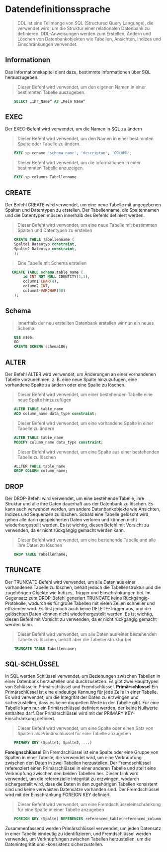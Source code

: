 # Datendefinitionssprache
> DDL ist eine Teilmenge von SQL (Structured Query Language), die verwendet wird, um die Struktur einer relationalen Datenbank zu definieren. DDL-Anweisungen werden zum Erstellen, Ändern und Löschen von Datenbankobjekten wie Tabellen, Ansichten, Indizes und Einschränkungen verwendet.
## Informationen
Das Informationskapitel dient dazu, bestimmte Informationen über SQL herauszugeben.
> Dieser Befehl wird verwendet, um den eigenen Namen in einer bestimmten Tabelle auszugeben.
```SQL
    SELECT „Ihr_Name“ AS „Mein Name“
```
## EXEC
Der EXEC-Befehl wird verwendet, um die Namen in SQL zu ändern
> Dieser Befehl wird verwendet, um den Namen in einer bestimmten Spalte oder Tabelle zu ändern.
```SQL
    EXEC sp_rename 'schema_name', 'descripton', 'COLUMN';
```
> Dieser Befehl wird verwendet, um die Informationen in einer bestimmten Tabelle anzuzeigen.
```SQL
    EXEC sp_columns Tabellenname
```
## CREATE
Der Befehl CREATE wird verwendet, um eine neue Tabelle mit angegebenen Spalten und Datentypen zu erstellen. Der Tabellenname, die Spaltennamen und die Datentypen müssen innerhalb des Befehls definiert werden.
> Dieser Befehl wird verwendet, um eine neue Tabelle mit bestimmten Spalten und Datentypen zu erstellen
```SQL
    CREATE TABLE Tabellenname (
    Spalte1 Datentyp constraint,
    Spalte2 Datentyp constraint,
    );
```
> Eine Tabelle mit Schema erstellen
```SQL
   CREATE TABLE schema.table_name (
        id INT NOT NULL IDENTITY(1,1),
        column1 CHAR(4),
        column2 INT,
        column3 VARCHAR(50)
    );
```
## Schema
> Innerhalb der neu erstellten Datenbank erstellen wir nun ein neues Schema:
```SQL
    USE m106;
    GO
    CREATE SCHEMA schema106;
```
## ALTER
Der Befehl ALTER wird verwendet, um Änderungen an einer vorhandenen Tabelle vorzunehmen, z. B. eine neue Spalte hinzuzufügen, eine vorhandene Spalte zu ändern oder eine Spalte zu löschen.
> Dieser Befehl wird verwendet, um einer bestehenden Tabelle eine neue Spalte hinzuzufügen
```SQL
    ALTER TABLE table_name
    ADD column_name data_type constraint;
```
> Dieser Befehl wird verwendet, um eine vorhandene Spalte in einer Tabelle zu ändern
```SQL
    ALTER TABLE table_name
    MODIFY column_name data_type constraint;
```

> Dieser Befehl wird verwendet, um eine Spalte aus einer bestehenden Tabelle zu löschen
```SQL
    ALLTER TABLE table_name
    DROP COLUMN column_name;
```
## DROP
Der DROP-Befehl wird verwendet, um eine bestehende Tabelle, ihre Struktur und alle ihre Daten dauerhaft aus der Datenbank zu löschen. Es kann auch verwendet werden, um andere Datenbankobjekte wie Ansichten, Indizes und Sequenzen zu löschen. Sobald eine Tabelle gelöscht wird, gehen alle darin gespeicherten Daten verloren und können nicht wiederhergestellt werden. Es ist wichtig, diesen Befehl mit Vorsicht zu verwenden, da er nicht rückgängig gemacht werden kann.
> Dieser Befehl wird verwendet, um eine bestehende Tabelle und alle ihre Daten zu löschen
```SQL
    DROP TABLE Tabellenname;
```
## TRUNCATE
Der TRUNCATE-Befehl wird verwendet, um alle Daten aus einer vorhandenen Tabelle zu löschen, behält jedoch die Tabellenstruktur und die zugehörigen Objekte wie Indizes, Trigger und Einschränkungen bei. Im Gegensatz zum DROP-Befehl generiert TRUNCATE keine Rückgängig-Protokolle, wodurch es für große Tabellen mit vielen Zeilen schneller und effizienter wird. Es löst jedoch auch keine DELETE-Trigger aus, und die gelöschten Daten können nicht wiederhergestellt werden. Es ist wichtig, diesen Befehl mit Vorsicht zu verwenden, da er nicht rückgängig gemacht werden kann.
> Dieser Befehl wird verwendet, um alle Daten aus einer bestehenden Tabelle zu löschen, behält aber die Tabellenstruktur bei
```SQL
    TRUNCATE TABLE Tabellenname;
```
## SQL-SCHLÜSSEL
In SQL werden Schlüssel verwendet, um Beziehungen zwischen Tabellen in einer Datenbank herzustellen und durchzusetzen. Es gibt zwei Haupttypen von Schlüsseln: Primärschlüssel und Fremdschlüssel.
**Primärschlüssel**
Ein Primärschlüssel ist eine eindeutige Kennung für jede Zeile in einer Tabelle. Es wird verwendet, um die Integrität der Daten zu erzwingen und sicherzustellen, dass es keine doppelten Werte in der Tabelle gibt. Für eine Tabelle kann nur ein Primärschlüssel definiert werden, der keine Nullwerte enthalten darf. Der Primärschlüssel wird mit der PRIMARY KEY-Einschränkung definiert.
> Dieser Befehl wird verwendet, um eine Spalte oder einen Satz von Spalten als Primärschlüssel für eine Tabelle anzugeben
```SQL
    PRIMARY KEY (Spalte1, Spalte2, ...)
```
**Foreignschlüssel**
Ein Fremdschlüssel ist eine Spalte oder eine Gruppe von Spalten in einer Tabelle, die verwendet wird, um eine Verknüpfung zwischen den Daten in zwei Tabellen herzustellen. Der Fremdschlüssel referenziert einen Primärschlüssel in einer anderen Tabelle und stellt eine Verknüpfung zwischen den beiden Tabellen her. Dieser Link wird verwendet, um die referenzielle Integrität zu erzwingen, wodurch sichergestellt wird, dass die Daten in den zugehörigen Tabellen konsistent sind und keine verwaisten Datensätze vorhanden sind. Der Fremdschlüssel wird mit der Einschränkung FOREIGN KEY definiert.
> Dieser Befehl wird verwendet, um eine Fremdschlüsseleinschränkung für eine Spalte in einer Tabelle anzugeben
```SQL
    FOREIGN KEY (Spalte) REFERENCES referenced_table(referenced_column)
```
Zusammenfassend werden Primärschlüssel verwendet, um jeden Datensatz in einer Tabelle eindeutig zu identifizieren, und Fremdschlüssel werden verwendet, um Verknüpfungen zwischen Tabellen herzustellen, um die Datenintegrität und -konsistenz sicherzustellen.